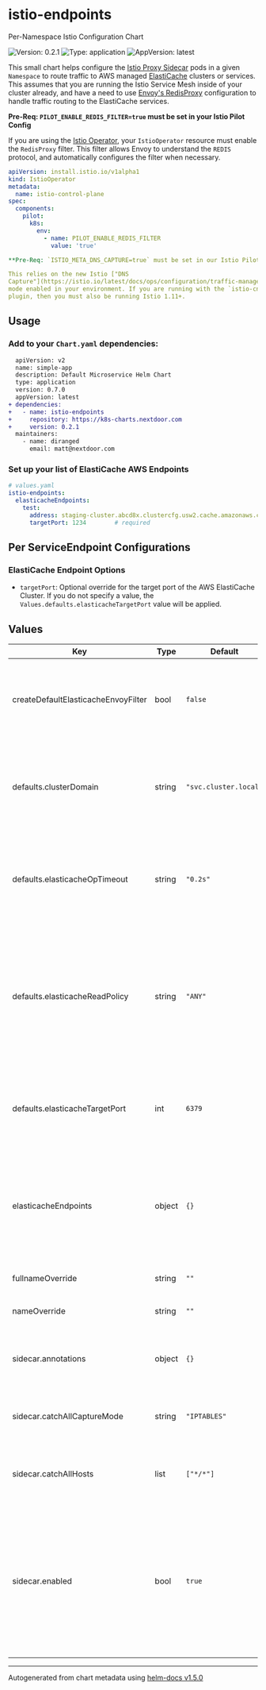 # istio-endpoints

Per-Namespace Istio Configuration Chart

![Version: 0.2.1](https://img.shields.io/badge/Version-0.2.1-informational?style=flat-square) ![Type: application](https://img.shields.io/badge/Type-application-informational?style=flat-square) ![AppVersion: latest](https://img.shields.io/badge/AppVersion-latest-informational?style=flat-square)

[elasticache]: https://aws.amazon.com/elasticache/
[serviceentry]: https://istio.io/latest/docs/reference/config/networking/service-entry/
[envoyfilter]: https://istio.io/latest/docs/reference/config/networking/envoy-filter/
[sidecar]: https://istio.io/latest/docs/reference/config/networking/sidecar/
[envoy]: https://www.envoyproxy.io/docs/envoy/latest/intro/arch_overview/other_protocols/redis

This small chart helps configure the [Istio Proxy Sidecar][sidecar] pods in a
given `Namespace` to route traffic to AWS managed [ElastiCache][elasticache]
clusters or services. This assumes that you are running the Istio Service Mesh
inside of your cluster already, and have a need to use [Envoy's
RedisProxy][envoy] configuration to handle traffic routing to the ElastiCache
services.

**Pre-Req: `PILOT_ENABLE_REDIS_FILTER=true` must be set in your Istio Pilot Config**

If you are using the [Istio
Operator](https://istio.io/latest/docs/reference/commands/operator/), your
`IstioOperator` resource must enable the `RedisProxy` filter. This filter
allows Envoy to understand the `REDIS` protocol, and automatically configures
the filter when necessary.

```yaml
apiVersion: install.istio.io/v1alpha1
kind: IstioOperator
metadata:
  name: istio-control-plane
spec:
  components:
    pilot:
      k8s:
        env:
          - name: PILOT_ENABLE_REDIS_FILTER
            value: 'true'

**Pre-Req: `ISTIO_META_DNS_CAPTURE=true` must be set in our Istio Pilot Config**

This relies on the new Istio ["DNS
Capture"](https://istio.io/latest/docs/ops/configuration/traffic-management/dns-proxy)
mode enabled in your environment. If you are running with the `istio-cni`
plugin, then you must also be running Istio 1.11+.
```

## Usage

### Add to your `Chart.yaml` dependencies:

```diff
  apiVersion: v2
  name: simple-app
  description: Default Microservice Helm Chart
  type: application
  version: 0.7.0
  appVersion: latest
+ dependencies:
+   - name: istio-endpoints
+     repository: https://k8s-charts.nextdoor.com
+     version: 0.2.1
  maintainers:
    - name: diranged
      email: matt@nextdoor.com
```

### Set up your list of ElastiCache AWS Endpoints

```yaml
# values.yaml
istio-endpoints:
  elasticacheEndpoints:
    test:
      address: staging-cluster.abcd8x.clustercfg.usw2.cache.amazonaws.com
      targetPort: 1234        # required
```

## Per ServiceEndpoint Configurations

### ElastiCache Endpoint Options

 * `targetPort`: Optional override for the target port of the AWS ElastiCache
   Cluster. If you do not specify a value, the
   `Values.defaults.elasticacheTargetPort` value will be applied.

## Values

| Key | Type | Default | Description |
|-----|------|---------|-------------|
| createDefaultElasticacheEnvoyFilter | bool | `false` | (`Bool`) Controls creation of the default ElastiCache Redis EnvoyFilter. If your cluster already creates one, then you do not need to enable this. Otherwise, enable this for a good default behavior. |
| defaults.clusterDomain | string | `"svc.cluster.local"` | (`String`) The cluster-level domain name that is applied to TCP-routed ServiceEndpoints within the Istio configuration. This should match the internal cluster domain name, but cannot be automatically determined. |
| defaults.elasticacheOpTimeout | string | `"0.2s"` | (`String`) Default per-operation timeout applied to every endpoint in the Values.elasticacheEndpoints list (unless they override it) - [documentation here](https://www.envoyproxy.io/docs/envoy/latest/api-v3/extensions/filters/network/redis_proxy/v3/redis_proxy.proto.html#extensions-filters-network-redis-proxy-v3-redisproxy-connpoolsettings). This string should be time-format (1s,1ms,0.1s,1m, etc). |
| defaults.elasticacheReadPolicy | string | `"ANY"` | (`String`) ReadPolicy controls how Envoy routes read commands to Redis nodes. This is currently supported for Redis Cluster. All ReadPolicy settings except MASTER may return stale data because replication is asynchronous and requires some delay. You need to ensure that your application can tolerate stale data. [Documentation here](https://www.envoyproxy.io/docs/envoy/latest/api-v3/extensions/filters/network/redis_proxy/v3/redis_proxy.proto.html#envoy-v3-api-enum-extensions-filters-network-redis-proxy-v3-redisproxy-connpoolsettings-readpolicy) for options. |
| defaults.elasticacheTargetPort | int | `6379` | (`Integer`) The default target-port that the ElastiCache ServiceEntries will send traffic to in AWS. This should only change if you launch ElastiCache clusters with non-standard port configurations. |
| elasticacheEndpoints | object | `{}` | (`Map`) A key/value map with all of the elasticacheEndpoints that need to be configured for the Namespace. Each Key is a human-readable name for the endpoint, and then each value is a Map with a configuration. See the [README](#elasticache-endpoint-options) for more instructions. |
| fullnameOverride | string | `""` | (`String`) Overrides the full prefix of all of the resources. |
| nameOverride | string | `""` | (`String`) Overrides the main "release name" of the resources. |
| sidecar.annotations | object | `{}` | (`Map`) Custom annotations to apply to the `Sidecar` resource, such as whether Argo should created it as a pre-sync hook or in a specific wave. |
| sidecar.catchAllCaptureMode | string | `"IPTABLES"` | (`String`) Default `captureMode` that the final "catch all" [IstioEgressListener](https://istio.io/latest/docs/reference/config/networking/sidecar/#IstioEgressListener) will run in. Default values are here for your reference. |
| sidecar.catchAllHosts | list | `["*/*"]` | (`Strings[]`) Default `hosts` that the final "catch all" [IstioEgressListener](https://istio.io/latest/docs/reference/config/networking/sidecar/#IstioEgressListener) will monitor for. The default value catches all resources across the cluster. |
| sidecar.enabled | bool | `true` | (`Bool`) Controls whether or not a `Sidecar` resource is created within the Namespace to help reconfigure the local listeners and routing configuration for your Pods. This defaults to `true` because it is required in order to properly set up Listeners that work for ElastiCache. You can disable this if you are going to manage your own `Sidecar` resource. |

----------------------------------------------
Autogenerated from chart metadata using [helm-docs v1.5.0](https://github.com/norwoodj/helm-docs/releases/v1.5.0)

